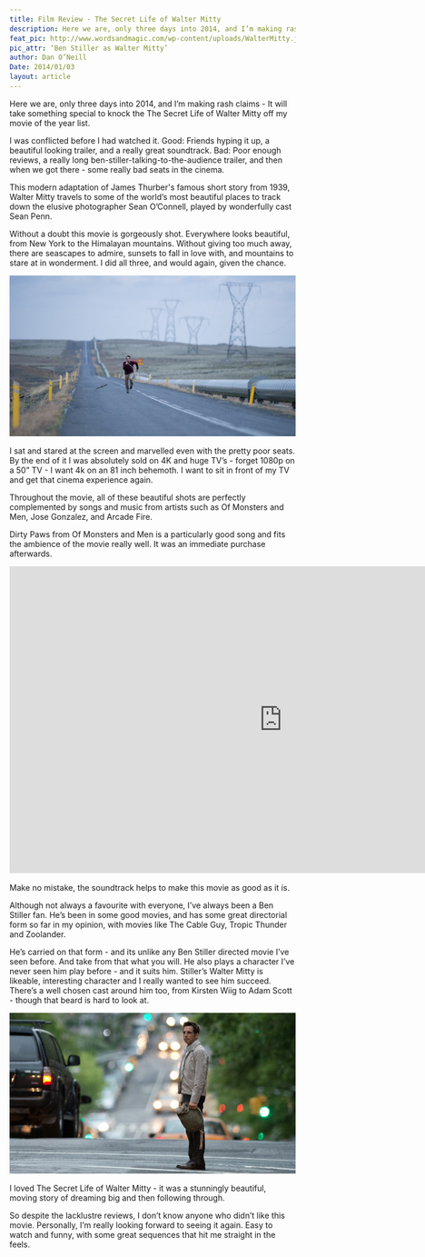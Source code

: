 ```yaml
---
title: Film Review - The Secret Life of Walter Mitty
description: Here we are, only three days into 2014, and I’m making rash claims - It will take something special to knock the The Secret Life of Walter Mitty off my movie of the year list.
feat_pic: http://www.wordsandmagic.com/wp-content/uploads/WalterMitty.jpg
pic_attr: ‘Ben Stiller as Walter Mitty’
author: Dan O’Neill
Date: 2014/01/03
layout: article
---
```


Here we are, only three days into 2014, and I’m making rash claims - It will take something special to knock the The Secret Life of Walter Mitty off my movie of the year list.

I was conflicted before I had watched it. Good: Friends hyping it up, a beautiful looking trailer, and a really great soundtrack. Bad: Poor enough reviews, a really long ben-stiller-talking-to-the-audience trailer, and then when we got there - some really bad seats in the cinema. 

This modern adaptation of James Thurber's famous short story from 1939, Walter Mitty travels to some of the world’s most beautiful places to track down the elusive photographer Sean O’Connell, played by wonderfully cast Sean Penn.

Without a doubt this movie is gorgeously shot. Everywhere looks beautiful, from New York to the Himalayan mountains. Without giving too much away, there are seascapes to admire, sunsets to fall in love with, and mountains to stare at in wonderment. I did all three, and would again, given the chance. 

![Ben Stiller as Walter Mitty](/wp-content/uploads/waltermitty3-960x539.jpg)

I sat and stared at the screen and marvelled even with the pretty poor seats. By the end of it I was absolutely sold on 4K and huge TV’s - forget 1080p on a 50” TV - I want 4k on an 81 inch behemoth. I want to sit in front of my TV and get that cinema experience again.

Throughout the movie, all of these beautiful shots are perfectly complemented by songs and music from artists such as Of Monsters and Men, Jose Gonzalez, and Arcade Fire. 

Dirty Paws from Of Monsters and Men is a particularly good song and fits the ambience of the movie really well. It was an immediate purchase afterwards.

<iframe width="960" height="540" src="https://www.youtube.com/embed/imgImaBleNw" frameborder="0" allowfullscreen></iframe>


Make no mistake, the soundtrack helps to make this movie as good as it is. 

Although not always a favourite with everyone, I’ve always been a Ben Stiller fan. He’s been in some good movies, and has some great directorial form so far in my opinion, with movies like The Cable Guy, Tropic Thunder and Zoolander.

He’s carried on that form - and its unlike any Ben Stiller directed movie I’ve seen before. And take from that what you will. He also plays a character I’ve never seen him play before - and it suits him. Stiller’s Walter Mitty is likeable, interesting character and I really wanted to see him succeed. There’s a well chosen cast around him too, from Kirsten Wiig to Adam Scott - though that beard is hard to look at. 

![Ben Stiller as Walter Mitty](/wp-content/uploads/WalterMitty2-960x539.jpg)

I loved The Secret Life of Walter Mitty - it was a stunningly beautiful, moving story of dreaming big and then following through.

So despite the lacklustre reviews, I don’t know anyone who didn’t like this movie. Personally, I’m really looking forward to seeing it again. Easy to watch and funny, with some great sequences that hit me straight in the feels.
